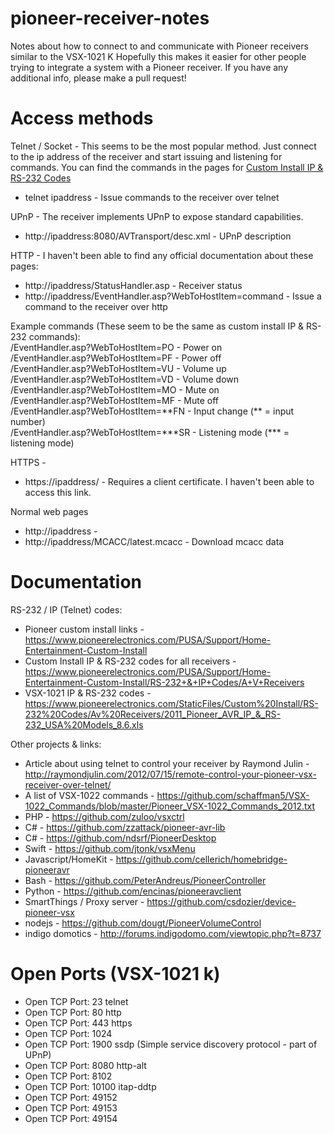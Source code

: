 # pioneer-receiver-notes
Notes about how to connect to and communicate with Pioneer receivers similar to the VSX-1021 K
Hopefully this makes it easier for other people trying to integrate a system with a Pioneer receiver.
If you have any additional info, please make a pull request!

# Access methods

Telnet / Socket - This seems to be the most popular method.  Just connect to the ip address of the receiver and start issuing and listening for commands.  You can find the commands in the pages for [Custom Install IP & RS-232 Codes](https://www.pioneerelectronics.com/PUSA/Support/Home-Entertainment-Custom-Install/RS-232+&+IP+Codes/A+V+Receivers)
  - telnet ipaddress - Issue commands to the receiver over telnet

UPnP - The receiver implements UPnP to expose standard capabilities.
  - http://ipaddress:8080/AVTransport/desc.xml - UPnP description

HTTP - I haven't been able to find any official documentation about these pages:
  - http://ipaddress/StatusHandler.asp - Receiver status
  - http://ipaddress/EventHandler.asp?WebToHostItem=command - Issue a command to the receiver over http

   Example commands (These seem to be the same as custom install IP & RS-232 commands):  
   /EventHandler.asp?WebToHostItem=PO - Power on  
   /EventHandler.asp?WebToHostItem=PF - Power off  
   /EventHandler.asp?WebToHostItem=VU - Volume up  
   /EventHandler.asp?WebToHostItem=VD - Volume down  
   /EventHandler.asp?WebToHostItem=MO - Mute on  
   /EventHandler.asp?WebToHostItem=MF - Mute off  
   /EventHandler.asp?WebToHostItem=\*\*FN - Input change (\*\* = input number)  
   /EventHandler.asp?WebToHostItem=\*\*\*SR - Listening mode (\*\*\* = listening mode)  

HTTPS -
  - https://ipaddress/ - Requires a client certificate.  I haven't been able to access this link.

Normal web pages
  - http://ipaddress -
  - http://ipaddress/MCACC/latest.mcacc - Download mcacc data



# Documentation

RS-232 / IP (Telnet) codes:
- Pioneer custom install links - https://www.pioneerelectronics.com/PUSA/Support/Home-Entertainment-Custom-Install
- Custom Install IP & RS-232 codes for all receivers - https://www.pioneerelectronics.com/PUSA/Support/Home-Entertainment-Custom-Install/RS-232+&+IP+Codes/A+V+Receivers
- VSX-1021 IP & RS-232 codes -
https://www.pioneerelectronics.com/StaticFiles/Custom%20Install/RS-232%20Codes/Av%20Receivers/2011_Pioneer_AVR_IP_&_RS-232_USA%20Models_8.6.xls

Other projects & links:
  - Article about using telnet to control your receiver by Raymond Julin - http://raymondjulin.com/2012/07/15/remote-control-your-pioneer-vsx-receiver-over-telnet/
  - A list of VSX-1022 commands - https://github.com/schaffman5/VSX-1022_Commands/blob/master/Pioneer_VSX-1022_Commands_2012.txt
  - PHP - https://github.com/zuloo/vsxctrl
  - C# - https://github.com/zzattack/pioneer-avr-lib
  - C# - https://github.com/ndsrf/PioneerDesktop
  - Swift - https://github.com/jtonk/vsxMenu
  - Javascript/HomeKit - https://github.com/cellerich/homebridge-pioneeravr
  - Bash - https://github.com/PeterAndreus/PioneerController
  - Python - https://github.com/encinas/pioneeravclient
  - SmartThings / Proxy server - https://github.com/csdozier/device-pioneer-vsx
  - nodejs - https://github.com/dougt/PioneerVolumeControl
  - indigo domotics - http://forums.indigodomo.com/viewtopic.php?t=8737

# Open Ports (VSX-1021 k)

  - Open TCP Port: 	23     		telnet
  - Open TCP Port: 	80     		http
  - Open TCP Port: 	443    		https
  - Open TCP Port: 	1024
  - Open TCP Port: 	1900   		ssdp (Simple service discovery protocol - part of UPnP)
  - Open TCP Port: 	8080   		http-alt
  - Open TCP Port: 	8102
  - Open TCP Port: 	10100  		itap-ddtp
  - Open TCP Port: 	49152
  - Open TCP Port: 	49153
  - Open TCP Port: 	49154
